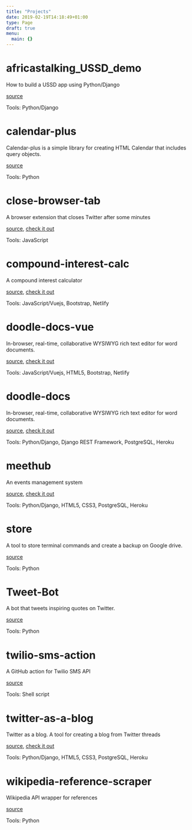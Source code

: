 ```yaml
---
title: "Projects"
date: 2019-02-19T14:18:49+01:00
type: Page
draft: true
menu:
  main: {}
---
```



# africastalking_USSD_demo
How to build a USSD app using Python/Django

[source](https://github.com/iyanuashiri/africastalking_USSD_demo)

Tools: Python/Django


# calendar-plus
Calendar-plus is a simple library for creating HTML Calendar that includes query objects.

[source](https://github.com/iyanuashiri/calendar-plus)

Tools: Python


# close-browser-tab

A browser extension that closes Twitter after some minutes

[source](https://github.com/iyanuashiri/close-browser-tab), [check it out](https://closetab.carrd.co/)

Tools: JavaScript


# compound-interest-calc

A compound interest calculator

[source](https://github.com/iyanuashiri/compound-interest-calc), [check it out](https://iyanuashiri.github.io/compound-interest-calc/)

Tools: JavaScript/Vuejs, Bootstrap, Netlify


# doodle-docs-vue

In-browser, real-time, collaborative WYSIWYG rich text editor for word documents.

[source](https://github.com/iyanuashiri/doodle-docs-vue), [check it out]()

Tools: JavaScript/Vuejs, HTML5, Bootstrap, Netlify


# doodle-docs

In-browser, real-time, collaborative WYSIWYG rich text editor for word documents.

[source](https://github.com/iyanuashiri/doodle-docs), [check it out]()

Tools: Python/Django, Django REST Framework, PostgreSQL, Heroku


# meethub

An events management system

[source](https://github.com/iyanuashiri/meethub), [check it out]()

Tools: Python/Django, HTML5, CSS3, PostgreSQL, Heroku


# store
A tool to store terminal commands and create a backup on Google drive.

[source](https://github.com/iyanuashiri/store)

Tools: Python


# Tweet-Bot
A bot that tweets inspiring quotes on Twitter.

[source](https://github.com/iyanuashiri/Tweet-Bot)

Tools: Python


# twilio-sms-action

A GitHub action for Twilio SMS API

[source](https://github.com/iyanuashiri/twilio-sms-action)

Tools: Shell script


# twitter-as-a-blog
Twitter as a blog. A tool for creating a blog from Twitter threads 

[source](https://github.com/iyanuashiri/Twitter-as-a-blog), [check it out]()

Tools: Python/Django, HTML5, CSS3, PostgreSQL, Heroku


# wikipedia-reference-scraper

Wikipedia API wrapper for references

[source](https://github.com/iyanuashiri/wikipedia-reference-scraper)

Tools: Python






